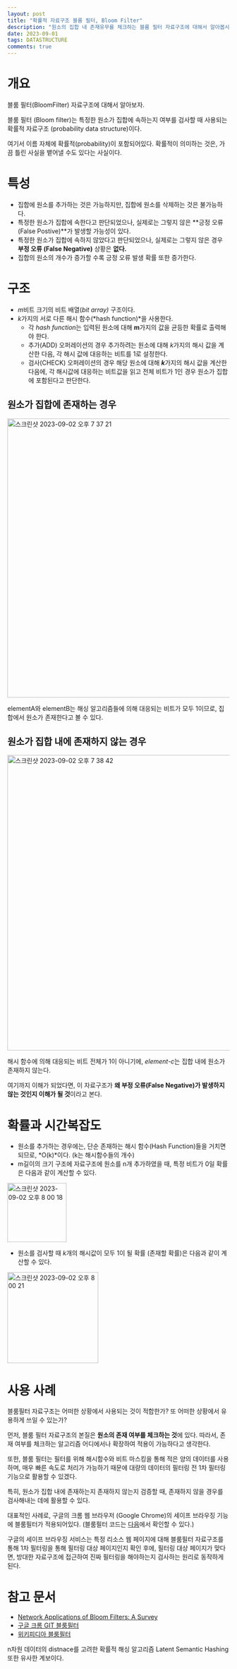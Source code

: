 ```yaml
---
layout: post
title: "확률적 자료구조 블룸 필터, Bloom Filter"
description: "원소의 집합 내 존재유무를 체크하는 블룸 필터 자료구조에 대해서 알아봅시다."
date: 2023-09-01
tags: DATASTRUCTURE
comments: true
---
```


# 개요

블룸 필터(BloomFilter) 자료구조에 대해서 알아보자.

블룸 필터 (Bloom filter)는 특정한 원소가 집합에 속하는지 여부를 검사할 때 사용되는 확률적 자료구조 (probability data structure)이다.

여기서 이름 자체에 확률적(probability)이 포함되어있다. 확률적이 의미하는 것은, 가끔 틀린 사실을 뱉어낼 수도 있다는 사실이다.

# 특성

- 집합에 원소를 추가하는 것은 가능하지만, 집합에 원소를 삭제하는 것은 불가능하다.
- 특정한 원소가 집합에 속한다고 판단되었으나, 실제로는 그렇지 않은 **긍정 오류(False Postive)**가 발생할 가능성이 있다.
- 특정한 원소가 집합에 속하지 않았다고 판단되었으나, 실제로는 그렇지 않은 경우 **부정 오류 (False Negative)** 상황은 **없다.**
- 집합의 원소의 개수가 증가할 수록 긍정 오류 발생 확률 또한 증가한다.

# 구조

- *m*비트 크기의 비트 배열(*bit array)* 구조이다.
- *k*가지의 서로 다른 해시 함수(*hash function)*을 사용한다.
    - 각 *hash function*는 입력된 원소에 대해 **************m**************가지의 값을 균등한 확률로 출력해야 한다.
    - 추가(ADD) 오퍼레이션의 경우 추가하려는 원소에 대해 *k*가지의 해시 값을 계산한 다음, 각 해시 값에 대응하는 비트를 1로 설정한다.
    - 검사(CHECK) 오퍼레이션의 경우 해당 원소에 대해 ***************k***************가지의 해시 값을 계산한 다음에, 각 해시값에 대응하는 비트값을 읽고 전체 비트가 1인 경우 원소가 집합에 포함된다고 판단한다.

## 원소가 집합에 존재하는 경우

<img width="632" alt="스크린샷 2023-09-02 오후 7 37 21" src="https://github.com/parkhuiwo0/parkhuiwo0.github.io/assets/48363085/9ec57f57-bf09-47dc-941d-158dd1344959">


elementA와 elementB는 해싱 알고리즘들에 의해 대응되는 비트가 모두 1이므로, 집합에서 원소가 존재한다고 볼 수 있다.

## 원소가 집합 내에 존재하지 않는 경우

<img width="669" alt="스크린샷 2023-09-02 오후 7 38 42" src="https://github.com/parkhuiwo0/parkhuiwo0.github.io/assets/48363085/75657fb9-14a5-45e5-b127-8b92d66f8b13">


해시 함수에 의해 대응되는 비트 전체가 1이 아니기에, *element-c*는 집합 내에 원소가 존재하지 않는다.

여기까지 이해가 되었다면, 이 자료구조가 **왜 부정 오류(False Negative)가 발생하지 않는 것인지 이해가 될 것**이라고 본다.

# 확률과 시간복잡도

- 원소를 추가하는 경우에는, 단순 존재하는 해시 함수(Hash Function)들을 거치면 되므로, *O(k)*이다. (k는 해시함수들의 개수)
- m길이의 크기 구조에 자료구조에 원소를 n개 추가하였을 때, 특정 비트가 0일 확률은 다음과 같이 계산할 수 있다.
<img width="134" alt="스크린샷 2023-09-02 오후 8 00 18" src="https://github.com/parkhuiwo0/parkhuiwo0.github.io/assets/48363085/a409bf1b-f50a-40d4-9a3b-34b901c65e9d">

- 원소를 검사할 때 *k*개의 해시값이 모두 1이 될 확률 (존재할 확률)은 다음과 같이 계산할 수 있다.

<img width="206" alt="스크린샷 2023-09-02 오후 8 00 21" src="https://github.com/parkhuiwo0/parkhuiwo0.github.io/assets/48363085/335bf77a-e115-4359-a870-9cb85dbc9b47">


# 사용 사례

블룸필터 자료구조는 어떠한 상황에서 사용되는 것이 적합한가? 또 어떠한 상황에서 유용하게 쓰일 수 있는가?

먼저, 블룸 필터 자료구조의 본질은 **원소의 존재 여부를 체크하는 것**에 있다. 따라서, 존재 여부를 체크하는 알고리즘 어디에서나 확장하여 적용이 가능하다고 생각한다.

또한, 블룸 필터는 필터를 위해 해시함수와 비트 마스킹을 통해 적은 양의 데이터를 사용하며, 매우 빠른 속도로 처리가 가능하기 때문에 대량의 데이터의 필터링 전 1차 필터링 기능으로 활용할 수 있겠다.

특히, 원소가 집합 내에 존재하는지 존재하지 않는지 검증할 때, 존재하지 않을 경우를 검사해내는 데에 활용할 수 있다.

대표적인 사례로, 구글의 크롬 웹 브라우저 (Google Chrome)의 세이프 브라우징 기능에 블룸필터가 적용되어있다. (블룸필터 코드는 [다음](https://chromium.googlesource.com/chromium/chromium/+/refs/heads/main/chrome/browser/safe_browsing/bloom_filter.cc)에서 확인할 수 있다.)

구글의 세이프 브라우징 서비스는 특정 리소스 웹 페이지에 대해 블룸필터 자료구조를 통해 1차 필터링을 통해 필터링 대상 페이지인지 확인 후에, 필터링 대상 페이지가 맞다면, 방대한 자료구조에 접근하여 진짜 필터링을 해야하는지 검사하는 원리로 동작하게 된다.

# 참고 문서
- [Network Applications of Bloom Filters: A Survey](https://www.eecs.harvard.edu/~michaelm/NEWWORK/postscripts/BloomFilterSurvey.pdf)
- [구글 크롬 GIT 블룸필터](https://chromium.googlesource.com/chromium/chromium/+/refs/heads/main/chrome/browser/safe_browsing/bloom_filter.cc)
- [위키피디아 블룸필터](https://ko.wikipedia.org/wiki/%EB%B8%94%EB%A3%B8_%ED%95%84%ED%84%B0)

n차원 데이터의 distnace를 고려한 확률적 해싱 알고리즘 Latent Semantic Hashing 또한 유사한 계보이다.
